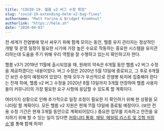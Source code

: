 ```yaml
---
title: "COVID-19: 헬름 v2 버그 수정 확장"
slug: "covid-19-extending-helm-v2-bug-fixes"
authorname: "Matt Farina & Bridget Kromhout"
authorlink: "https://helm.sh"
date: "2020-04-03"
---
```


전 세계가 전염병에 맞서 싸우기 위해 함께 모이는 동안, 헬름 유지 관리자는 정상적인 개발 및 운영 일정이 필요한 시기에 가장 높은 수요로 작동하는 중요한 시스템을 유지관리하는데 도움을 주기 위해 우리 역할을 잘 수행하고 있는지 확인하고자 한다.

헬름 v3가 2019년 11월에 출시되었을 때, 원래의 약속은 6개월 동안 헬름 v2 버그 수정을 제공하겠다는 내용이었다. 버그 수정은 2020년 5월 13일에 종료되고, 그 후로 6개월 간 보안 수정이 예정되어 있었다. 현재 모두가 우선적으로 전염병 퇴치에 집중해야 한다는 전제 하에, 헬름 v2 버그 수정을 2020년 8월 13일까지 3개월 연장하여 헬름 사용자들이 커뮤니티의 가장 필요한 요구 사항에 응답할 수 있도록 할 계획이다.

여러가지 상황으로 인해 추가적으로 일정 조정이 필요한 지 확인하기 위해 현 상황을 모니터링 할 계획이다. 모든 헬름 v2 지원은 현재 11월 13일에 종료될 예정이다. (보안 전용 수정 기간은 현재 3개월 동안으로 계획되어있다.) 중요한 업무를 지속하고 안전을 유지하기 위해 할 수 있는 일이 있다면 [커뮤니티 통화, 채팅, 메일링 리스트 및 깃헙 저장소'](https://github.com/helm/community/blob/master/communication.md)를 통해 함께 하자!
